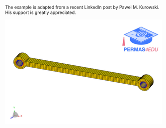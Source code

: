 The example is adapted from a recent LinkedIn post by Pawel M. Kurowski. His support is greatly appreciated.

![Thermal buckling](thermal_buckling.png)
